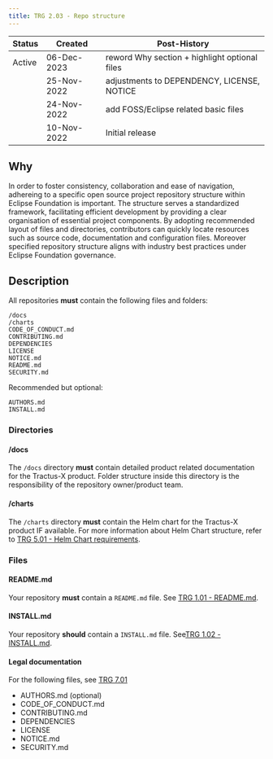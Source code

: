 ```yaml
---
title: TRG 2.03 - Repo structure
---
```


| Status | Created     | Post-History                                  |
|--------|-------------|-----------------------------------------------|
| Active | 06-Dec-2023 | reword Why section + highlight optional files |
|        | 25-Nov-2022 | adjustments to DEPENDENCY, LICENSE, NOTICE    |
|        | 24-Nov-2022 | add FOSS/Eclipse related basic files          |
|        | 10-Nov-2022 | Initial release                               |

## Why

In order to foster consistency, collaboration and ease of navigation, adhereing to a specific open source project repository structure within Eclipse Foundation is important. The structure serves a standardized framework, facilitating efficient development by providing a clear organisation of essential project components. By adopting recommended layout of files and directories, contributors can quickly locate resources such as source code, documentation and configuration files. Moreover specified repository structure aligns with industry best practices under Eclipse Foundation governance.

## Description

All repositories **must** contain the following files and folders:

```shell
/docs
/charts
CODE_OF_CONDUCT.md
CONTRIBUTING.md
DEPENDENCIES
LICENSE
NOTICE.md
README.md
SECURITY.md
```

Recommended but optional:

```shell
AUTHORS.md
INSTALL.md
```


### Directories

#### /docs

The `/docs` directory **must** contain detailed product related documentation for the Tractus-X product. Folder structure
inside this directory is the responsibility of the repository owner/product team.

#### /charts

The `/charts` directory **must** contain the Helm chart for the Tractus-X product IF available. For more information about Helm
Chart structure, refer to [TRG 5.01 - Helm Chart requirements](../trg-5/trg-5-01).

### Files

#### README.md

Your repository **must** contain a `README.md` file. See [TRG 1.01 - README.md](../trg-1/trg-1-1).

#### INSTALL.md

Your repository **should** contain a `INSTALL.md` file. See[TRG 1.02 - INSTALL.md](../trg-1/trg-1-2).

#### Legal documentation

For the following files, see [TRG 7.01](../trg-7/trg-7-01)

- AUTHORS.md (optional)
- CODE_OF_CONDUCT.md
- CONTRIBUTING.md
- DEPENDENCIES
- LICENSE
- NOTICE.md
- SECURITY.md
